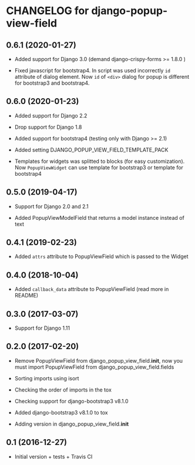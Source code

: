 # CHANGELOG for django-popup-view-field

## 0.6.1 (2020-01-27)

* Added support for Django 3.0 (demand django-crispy-forms >= 1.8.0 )

* Fixed javascript for bootstrap4.
  In script was used incorrectly `id` attribute  of dialog element.
  Now `id` of `<div>` dialog for popup is different for bootstrap3 and bootstrap4.

## 0.6.0 (2020-01-23)

* Added support for Django 2.2

* Drop support for Django 1.8

* Added support for bootstrap4 (testing only with Django >= 2.1)

* Added setting DJANGO_POPUP_VIEW_FIELD_TEMPLATE_PACK

* Templates for widgets was splitted to blocks
  (for easy customization). Now `PopupViewWidget` can use
  template for bootstrap3 or template for bootstrap4

## 0.5.0 (2019-04-17)

* Support for Django 2.0 and 2.1

* Added PopupViewModelField that returns a model instance instead of text

## 0.4.1 (2019-02-23)

* Added `attrs` attribute to PopupViewField which is passed to the Widget

## 0.4.0 (2018-10-04)

* Added `callback_data` attribute to PopupViewField (read more in README)

## 0.3.0 (2017-03-07)

* Support for Django 1.11

## 0.2.0 (2017-02-20)

* Remove PopupViewField from django_popup_view_field.__init__,
  now you must import PopupViewField from django_popup_view_field.fields

* Sorting imports using isort

* Checking the order of imports in the tox

* Checking support for django-bootstrap3 v8.1.0

* Added django-bootstrap3 v8.1.0 to tox

* Adding version in django_popup_view_field.__init__

## 0.1 (2016-12-27)

* Initial version + tests + Travis CI
